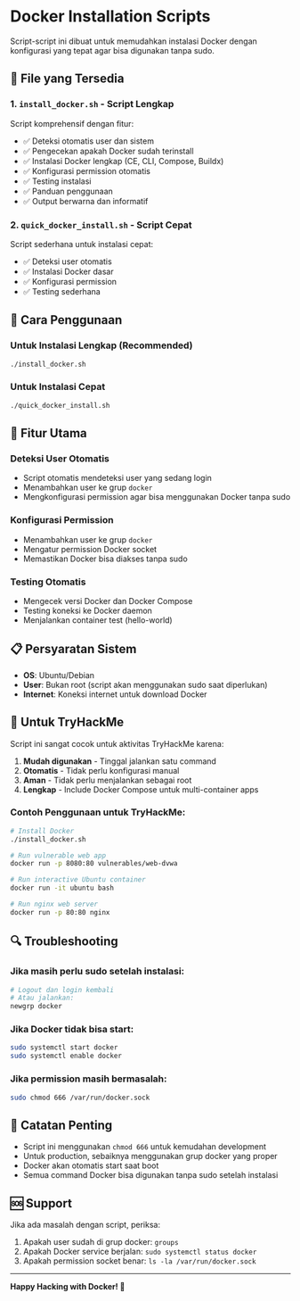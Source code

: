 # Docker Installation Scripts

Script-script ini dibuat untuk memudahkan instalasi Docker dengan konfigurasi yang tepat agar bisa digunakan tanpa sudo.

## 📁 File yang Tersedia

### 1. `install_docker.sh` - Script Lengkap
Script komprehensif dengan fitur:
- ✅ Deteksi otomatis user dan sistem
- ✅ Pengecekan apakah Docker sudah terinstall
- ✅ Instalasi Docker lengkap (CE, CLI, Compose, Buildx)
- ✅ Konfigurasi permission otomatis
- ✅ Testing instalasi
- ✅ Panduan penggunaan
- ✅ Output berwarna dan informatif

### 2. `quick_docker_install.sh` - Script Cepat
Script sederhana untuk instalasi cepat:
- ✅ Deteksi user otomatis
- ✅ Instalasi Docker dasar
- ✅ Konfigurasi permission
- ✅ Testing sederhana

## 🚀 Cara Penggunaan

### Untuk Instalasi Lengkap (Recommended)
```bash
./install_docker.sh
```

### Untuk Instalasi Cepat
```bash
./quick_docker_install.sh
```

## 🔧 Fitur Utama

### Deteksi User Otomatis
- Script otomatis mendeteksi user yang sedang login
- Menambahkan user ke grup `docker`
- Mengkonfigurasi permission agar bisa menggunakan Docker tanpa sudo

### Konfigurasi Permission
- Menambahkan user ke grup `docker`
- Mengatur permission Docker socket
- Memastikan Docker bisa diakses tanpa sudo

### Testing Otomatis
- Mengecek versi Docker dan Docker Compose
- Testing koneksi ke Docker daemon
- Menjalankan container test (hello-world)

## 📋 Persyaratan Sistem

- **OS**: Ubuntu/Debian
- **User**: Bukan root (script akan menggunakan sudo saat diperlukan)
- **Internet**: Koneksi internet untuk download Docker

## 🎯 Untuk TryHackMe

Script ini sangat cocok untuk aktivitas TryHackMe karena:

1. **Mudah digunakan** - Tinggal jalankan satu command
2. **Otomatis** - Tidak perlu konfigurasi manual
3. **Aman** - Tidak perlu menjalankan sebagai root
4. **Lengkap** - Include Docker Compose untuk multi-container apps

### Contoh Penggunaan untuk TryHackMe:
```bash
# Install Docker
./install_docker.sh

# Run vulnerable web app
docker run -p 8080:80 vulnerables/web-dvwa

# Run interactive Ubuntu container
docker run -it ubuntu bash

# Run nginx web server
docker run -p 80:80 nginx
```

## 🔍 Troubleshooting

### Jika masih perlu sudo setelah instalasi:
```bash
# Logout dan login kembali
# Atau jalankan:
newgrp docker
```

### Jika Docker tidak bisa start:
```bash
sudo systemctl start docker
sudo systemctl enable docker
```

### Jika permission masih bermasalah:
```bash
sudo chmod 666 /var/run/docker.sock
```

## 📝 Catatan Penting

- Script ini menggunakan `chmod 666` untuk kemudahan development
- Untuk production, sebaiknya menggunakan grup docker yang proper
- Docker akan otomatis start saat boot
- Semua command Docker bisa digunakan tanpa sudo setelah instalasi

## 🆘 Support

Jika ada masalah dengan script, periksa:
1. Apakah user sudah di grup docker: `groups`
2. Apakah Docker service berjalan: `sudo systemctl status docker`
3. Apakah permission socket benar: `ls -la /var/run/docker.sock`

---
**Happy Hacking with Docker! 🐳**
